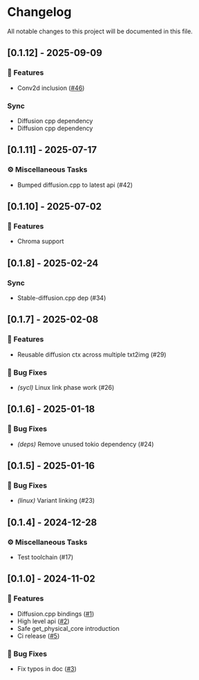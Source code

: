 # Changelog

All notable changes to this project will be documented in this file.

## [0.1.12] - 2025-09-09

### 🚀 Features

- Conv2d inclusion ([#46](https://github.com/newfla/diffusion-rs/pull/46))

### Sync

- Diffusion cpp dependency
- Diffusion cpp dependency

<!-- generated by git-cliff -->
## [0.1.11] - 2025-07-17

### ⚙️ Miscellaneous Tasks

- Bumped diffusion.cpp to latest api (#42)

<!-- generated by git-cliff -->
## [0.1.10] - 2025-07-02

### 🚀 Features

- Chroma support

<!-- generated by git-cliff -->
<!-- generated by git-cliff -->
## [0.1.8] - 2025-02-24

### Sync

- Stable-diffusion.cpp dep (#34)

<!-- generated by git-cliff -->
## [0.1.7] - 2025-02-08

### 🚀 Features

- Reusable diffusion ctx across multiple txt2img (#29)

### 🐛 Bug Fixes

- *(sycl)* Linux link phase work (#26)

<!-- generated by git-cliff -->
## [0.1.6] - 2025-01-18

### 🐛 Bug Fixes

- *(deps)* Remove unused tokio dependency (#24)

<!-- generated by git-cliff -->
## [0.1.5] - 2025-01-16

### 🐛 Bug Fixes

- *(linux)* Variant linking (#23)

<!-- generated by git-cliff -->
## [0.1.4] - 2024-12-28

### ⚙️ Miscellaneous Tasks

- Test toolchain (#17)

<!-- generated by git-cliff -->
<!-- generated by git-cliff -->
<!-- generated by git-cliff -->
<!-- generated by git-cliff -->
## [0.1.0] - 2024-11-02

### 🚀 Features

- Diffusion.cpp bindings ([#1](https://github.com/newfla/diffusion-rs/pull/1))
- High level api ([#2](https://github.com/newfla/diffusion-rs/pull/2))
- Safe get_physical_core introduction
- Ci release ([#5](https://github.com/newfla/diffusion-rs/pull/5))

### 🐛 Bug Fixes

- Fix typos in doc ([#3](https://github.com/newfla/diffusion-rs/pull/3))

<!-- generated by git-cliff -->
